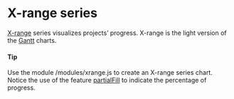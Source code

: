 # X-range series

[X-range](https://api.highcharts.com/highcharts/plotOptions.xrange) series visualizes projects’ progress. X-range is the light version of the [Gantt](https://www.highcharts.com/blog/news/highcharts-gantt-alpha/) charts.

#### Tip

Use the module /modules/xrange.js to create an X-range series chart.
Notice the use of the feature [partialFill](https://api.highcharts.com/highcharts/plotOptions.xrange.partialFill) to indicate the percentage of progress.
